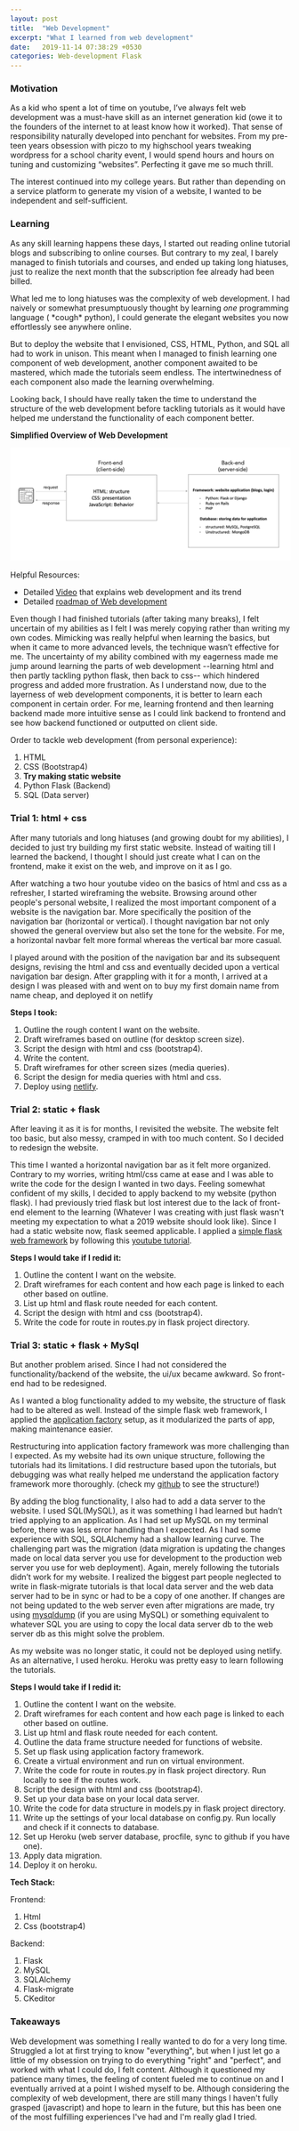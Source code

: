 ```yaml
---
layout: post
title:  "Web Development"
excerpt: "What I learned from web development"
date:   2019-11-14 07:38:29 +0530
categories: Web-development Flask
---
```

### Motivation

As a kid who spent a lot of time on youtube, I’ve always felt web development was a must-have skill as an internet generation kid (owe it to the founders of the internet to at least know how it worked). That sense of responsibility naturally developed into penchant for websites. From my pre-teen years obsession with piczo to my highschool years tweaking wordpress for a school charity event, I would spend hours and hours on tuning and customizing “websites”. Perfecting it gave me so much thrill.

The interest continued into my college years. But rather than depending on a service platform to generate my vision of a website, I wanted to be independent and self-sufficient.

### Learning


As any skill learning happens these days, I started out reading online tutorial blogs and subscribing to online courses. But contrary to my zeal, I barely managed to finish tutorials and courses, and ended up taking long hiatuses, just to realize the next month that the subscription fee already had been billed.

What led me to long hiatuses was the complexity of web development. I had naively or somewhat presumptuously thought by learning _one_ programming language ( \*cough\* python), I could generate the elegant websites you now effortlessly see anywhere online.

But to deploy the website that I envisioned, CSS, HTML, Python, and SQL all had to work in unison. This meant when I managed to finish learning one component of web development, another component awaited to be mastered, which made the tutorials seem endless. The intertwinedness of each component also made the learning overwhelming.

Looking back, I should have really taken the time to understand the structure of the web development before tackling tutorials as it would have helped me understand the functionality of each component better.

**Simplified Overview of Web Development**

![WebDev Overview](/assets/img/webdev_framework.png)

Helpful Resources:


*   Detailed [Video](https://www.youtube.com/watch?v=0pThnRneDjw) that explains web development and its trend
*   Detailed [roadmap of Web development](https://dev.to/javinpaul/the-2019-web-development-frontend-backend-roadmap-4le2)


Even though I had finished tutorials (after taking many breaks), I felt uncertain of my abilities as I felt I was merely copying rather than writing my own codes. Mimicking was really helpful when learning the basics, but when it came to more advanced levels, the technique wasn’t effective for me. The uncertainty of my ability combined with my eagerness made me jump around learning the parts of web development --learning html and then partly tackling python flask, then back to css-- which hindered progress and added more frustration. As I understand now, due to the layerness of web development components, it is better to learn each component in certain order. For me, learning frontend and then learning backend made more intuitive sense as I could link backend to frontend and see how backend functioned or outputted on client side.


Order to tackle web development (from personal experience):

1.  HTML
2.  CSS (Bootstrap4)
3.  **Try making static website**
4.  Python Flask (Backend)
5.  SQL (Data server)




### Trial 1: html + css


After many tutorials and long hiatuses (and growing doubt for my abilities), I decided to just try building my first static website. Instead of waiting till I learned the backend, I thought I should just create what I can on the frontend, make it exist on the web, and improve on it as I go.


After watching a two hour youtube video on the basics of html and css as a refresher, I started wireframing the website. Browsing around other people's personal website, I realized the most important component of a website is the navigation bar. More specifically the position of the navigation bar (horizontal or vertical). I thought navigation bar not only showed the general overview but also set the tone for the website. For me, a horizontal navbar felt more formal whereas the vertical bar more casual.


I played around with the position of the navigation bar and its subsequent designs, revising the html and css and eventually decided upon a vertical navigation bar design. After grappling with it for a month, I arrived at a design I was pleased with and went on to buy my first domain name from name cheap, and deployed it on netlify



**Steps I took:**


1.  Outline the rough content I want on the website. 
2.  Draft wireframes based on outline (for desktop screen size). 
3.  Script the design with html and css (bootstrap4).
4.  Write the content.
5.  Draft wireframes for other screen sizes (media queries).
6.  Script the design for media queries with html and css.
7.  Deploy using [netlify](https://www.youtube.com/watch?v=bjVUqvcCnxM).


### Trial 2: static + flask


After leaving it as it is for months, I revisited the website. The website felt too basic, but also messy, cramped in with too much content. So I decided to redesign the website.


This time I wanted a horizontal navigation bar as it felt more organized. Contrary to my worries, writing html/css came at ease and I was able to write the code for the design I wanted in two days. Feeling somewhat confident of my skills, I decided to apply backend to my website (python flask). I had previously tried flask but lost interest due to the lack of front-end element to the learning (Whatever I was creating with just flask wasn't meeting my expectation to what a 2019 website should look like). Since I had a static website now, flask seemed applicable. I applied a [simple flask web framework](https://blog.miguelgrinberg.com/post/the-flask-mega-tutorial-part-i-hello-world\") by following this [youtube tutorial](\"https://www.youtube.com/watch?v=zRwy8gtgJ1A&t=10s\").



**Steps I would take if I redid it:**

1.  Outline the content I want on the website. 
2.  Draft wireframes for each content and how each page is linked to each other based on outline. 
3.  List up html and flask route needed for each content.
4.  Script the design with html and css (bootstrap4).
5.  Write the code for route in routes.py in flask project directory.

### Trial 3: static + flask + MySql

But another problem arised. Since I had not considered the functionality/backend of the website, the ui/ux became awkward. So front-end had to be redesigned.


As I wanted a blog functionality added to my website, the structure of flask had to be altered as well. Instead of the simple flask web framework, I applied the [application factory](https://flask.palletsprojects.com/en/1.1.x/patterns/appfactories/) setup, as it modularized the parts of app, making maintenance easier.

Restructuring into application factory framework was more challenging than I expected. As my website had its own unique structure, following the tutorials had its limitations. I did restructure based upon the tutorials, but debugging was what really helped me understand the application factory framework more thoroughly. (check my [github](https://github.com/hkimkim/my-website-v3) to see the structure!)


By adding the blog functionality, I also had to add a data server to the website. I used SQL(MySQL), as it was something I had learned but hadn’t tried applying to an application. As I had set up MySQL on my terminal before, there was less error handling than I expected. As I had some experience with SQL, SQLAlchemy  had a shallow learning curve. The challenging part was the migration (data migration is updating the changes made on local data server you use for development to the production web server you use for web deployment). Again, merely following the tutorials didn’t work for my website. I realized the biggest part people neglected to write in flask-migrate tutorials is that local data server and the web data server had to be in sync or had to be a copy of one another. If changes are not being updated to the web server even after migrations are made, try using [mysqldump](https://dev.mysql.com/doc/refman/8.0/en/mysqldump.html) (if you are using MySQL) or something equivalent to whatever SQL you are using to copy the local data server db to the web server db as this might solve the problem.

As my website was no longer static, it could not be deployed using netlify. As an alternative, I used heroku. Heroku was pretty easy to learn following the tutorials.


**Steps I would take if I redid it:**

1.  Outline the content I want on the website.
2.  Draft wireframes for each content and how each page is linked to each other based on outline. 
3.  List up html and flask route needed for each content.
4.  Outline the data frame structure needed for functions of website.
5.  Set up flask using application factory framework.
6.  Create a virtual environment and run on virtual environment.
7.  Write the code for route in routes.py in flask project directory. Run locally to see if the routes work.
8.  Script the design with html and css (bootstrap4).
9.  Set up your data base on your local data server.
10. Write the code for data structure in models.py in flask project directory.
11. Write up the settings of your local database on config.py. Run locally and check if it connects to database.
12. Set up Heroku (web server database, procfile, sync to github if you have one).
13. Apply data migration.
14. Deploy it on heroku.


**Tech Stack:**

Frontend:
1.  Html
2.  Css (bootstrap4)

Backend:

1.  Flask
2.  MySQL
3.  SQLAlchemy
4.  Flask-migrate
5.  CKeditor

### Takeaways


Web development was something I really wanted to do for a very long time. Struggled a lot at first trying to know "everything", but when I just let go a little of my obsession on trying to do everything "right" and "perfect", and worked with what I could do, I felt content. Although it questioned my patience many times, the feeling of content fueled me to continue on and I eventually arrived at a point I wished myself to be. Although considering the complexity of web development, there are still many things I haven't fully grasped (javascript) and hope to learn in the future, but this has been one of the most fulfilling experiences I've had and I'm really glad I tried.


